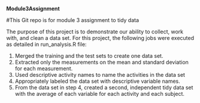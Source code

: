 __Module3Assignment__  


#This Git repo is for module 3 assignment to tidy data

The purpose of this project is to demonstrate our ability to collect, work with, and clean a data set. 
For this project, the following jobs were executed as detailed in run_analysis.R file: 

1. Merged the training and the test sets to create one data set.
2. Extracted only the measurements on the mean and standard deviation for each measurement.
3. Used descriptive activity names to name the activities in the data set
4. Appropriately labeled the data set with descriptive variable names.
5. From the data set in step 4, created a second, independent tidy data set with the average of each variable for each activity and each subject.


